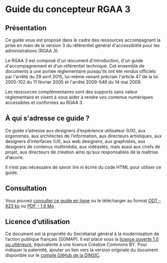# Guide du concepteur RGAA 3

## Présentation

Ce guide vous est proposé dans le cadre des ressources accompagnant la prise en main de la version 3 du référentiel général d'accessibilité pour les administrations (RGAA 3).

Le RGAA 3 est composé d'un document d'introduction, d'un guide d'accompagnement et d'un référentiel technique. Cet ensemble de documents a une portée règlementaire puisqu'ils ont été rendus officiels par l'arrêté du 29 avril 2015, lui-même venant préciser l'article 47 de la loi 2005-102 du 11 février 2005 et l'arrêté 2009-546 du 14 mai 2009.

Les ressources complémentaires sont des supports sans valeur règlementaire et visent à vous aider à rendre vos contenus numériques accessibles et conformes au RGAA 3.


## À qui s'adresse ce guide ?

Ce guide s’adresse aux designers d’expérience utilisateur (UX), aux ergonomes, aux architectes de l’information, aux directeurs artistiques, aux designers d’interfaces (UI), aux web designers, aux graphistes, aux designers de contenus multimédia, aux vidéastes, mais aussi aux chefs de projet, aux directeurs de création ainsi qu’aux responsables de la maîtrise d’œuvre.

Il n’est pas nécessaire de savoir lire ni écrire du code HTML pour utiliser ce guide.

## Consultation

Vous pouvez [consulter ce guide en ligne](http://disic.github.io/guide-concepteur) ou le télécharger au format [ODT - 923 ko](https://github.com/DISIC/guide-concepteur/raw/master/export/guide-concepteurs.odt) ou [PDF - 1,6 Mo](https://github.com/DISIC/guide-concepteur/raw/master/export/guide-concepteurs.pdf)

## Licence d’utilisation

Ce document est la propriété du Secrétariat général à la modernisation de l’action publique français (SGMAP). Il est placé sous la [licence ouverte 1.0 ou ultérieure][1], équivalente à une licence <span lang="en">Creative Commons BY</span>. Pour indiquer la paternité, ajouter un lien vers la version originale du document disponible sur le [compte <span lang="en">GitHub</span> de la DINSIC][2].

[1]:	https://www.etalab.gouv.fr/licence-ouverte-open-licence
[2]:	https://github.com/DISIC

